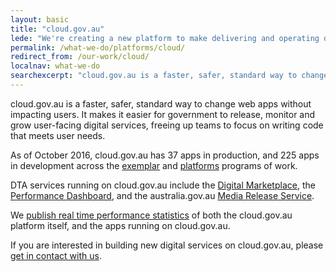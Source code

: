 ```yaml
---
layout: basic
title: "cloud.gov.au"
lede: "We're creating a new platform to make delivering and operating digital services easier."
permalink: /what-we-do/platforms/cloud/
redirect_from: /our-work/cloud/
localnav: what-we-do
searchexcerpt: "cloud.gov.au is a faster, safer, standard way to change web apps without impacting users. It makes it easier for government to release, monitor and grow user-facing digital services, freeing up teams to focus on writing code that meets user needs."
---
```


cloud.gov.au is a faster, safer, standard way to change web apps without impacting users. It makes it easier for government to release, monitor and grow user-facing digital services, freeing up teams to focus on writing code that meets user needs.

As of October 2016, cloud.gov.au has 37 apps in production, and 225 apps in development across the [exemplar](/what-we-do/exemplars/) and [platforms](/what-we-do/platforms/) programs of work.

DTA services running on cloud.gov.au include the [Digital Marketplace](/what-we-do/platforms/marketplace/), the [Performance Dashboard](/what-we-do/platforms/performance/), and the australia.gov.au [Media Release Service](https://media.australia.gov.au).

We [publish real time performance statistics](http://status.cloud.gov.au) of both the cloud.gov.au platform itself, and the apps running on cloud.gov.au.

If you are interested in building new digital services on cloud.gov.au, please [get in contact with us](mailto:support@cloud.gov.au).
